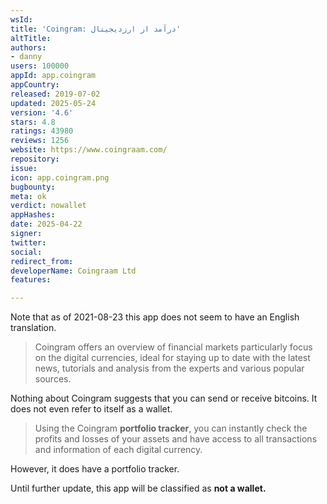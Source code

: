 ```yaml
---
wsId: 
title: 'Coingram: درآمد از ارزدیجیتال'
altTitle: 
authors:
- danny
users: 100000
appId: app.coingram
appCountry: 
released: 2019-07-02
updated: 2025-05-24
version: '4.6'
stars: 4.8
ratings: 43980
reviews: 1256
website: https://www.coingraam.com/
repository: 
issue: 
icon: app.coingram.png
bugbounty: 
meta: ok
verdict: nowallet
appHashes: 
date: 2025-04-22
signer: 
twitter: 
social: 
redirect_from: 
developerName: Coingraam Ltd
features: 

---
```


Note that as of 2021-08-23 this app does not seem to have an English translation.

> Coingram offers an overview of financial markets particularly focus on the digital currencies, ideal for staying up to date with the latest news, tutorials and analysis from the experts and various popular sources.

Nothing about Coingram suggests that you can send or receive bitcoins. It does not even refer to itself as a wallet.

> Using the Coingram **portfolio tracker**, you can instantly check the profits and losses of your assets and have access to all transactions and information of each digital currency.

However, it does have a portfolio tracker.

Until further update, this app will be classified as **not a wallet.**
